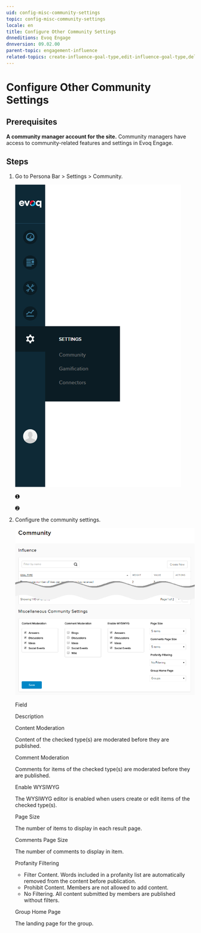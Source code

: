 ```yaml
---
uid: config-misc-community-settings
topic: config-misc-community-settings
locale: en
title: Configure Other Community Settings
dnneditions: Evoq Engage
dnnversion: 09.02.00
parent-topic: engagement-influence
related-topics: create-influence-goal-type,edit-influence-goal-type,delete-influence-goal-type
---
```


# Configure Other Community Settings

## Prerequisites

**A community manager account for the site.** Community managers have access to community-related features and settings in Evoq Engage.

## Steps

1.  Go to Persona Bar \> Settings \> Community.
    
    ![Persona Bar > Settings > Community](/images/scr-pbar-mod-Settings-E91.png)
    
    ➊
    
    ➋
    
2.  Configure the community settings.
    
      
    
    ![Community Influence — Miscellaneous Community Settings](/images/scr-CommunityInfluence-Misc.png)
    
      
    
    Field
    
    Description
    
    Content Moderation
    
    Content of the checked type(s) are moderated before they are published.
    
    Comment Moderation
    
    Comments for items of the checked type(s) are moderated before they are published.
    
    Enable WYSIWYG
    
    The WYSIWYG editor is enabled when users create or edit items of the checked type(s).
    
    Page Size
    
    The number of items to display in each result page.
    
    Comments Page Size
    
    The number of comments to display in item.
    
    Profanity Filtering
    
    *   Filter Content. Words included in a profanity list are automatically removed from the content before publication.
    *   Prohibit Content. Members are not allowed to add content.
    *   No Filtering. All content submitted by members are published without filters.
    
    Group Home Page
    
    The landing page for the group.